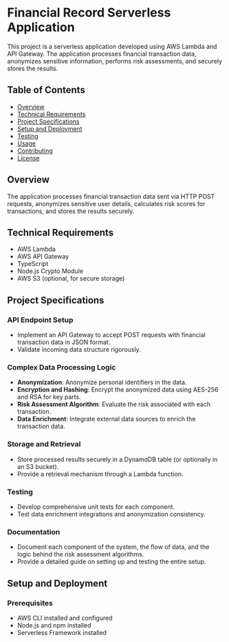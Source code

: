 # Financial Record Serverless Application

This project is a serverless application developed using AWS Lambda and API Gateway. The application processes financial transaction data, anonymizes sensitive information, performs risk assessments, and securely stores the results.

## Table of Contents

- [Overview](#overview)
- [Technical Requirements](#technical-requirements)
- [Project Specifications](#project-specifications)
- [Setup and Deployment](#setup-and-deployment)
- [Testing](#testing)
- [Usage](#usage)
- [Contributing](#contributing)
- [License](#license)

## Overview

The application processes financial transaction data sent via HTTP POST requests, anonymizes sensitive user details, calculates risk scores for transactions, and stores the results securely.

## Technical Requirements

- AWS Lambda
- AWS API Gateway
- TypeScript
- Node.js Crypto Module
- AWS S3 (optional, for secure storage)

## Project Specifications

### API Endpoint Setup

- Implement an API Gateway to accept POST requests with financial transaction data in JSON format.
- Validate incoming data structure rigorously.

### Complex Data Processing Logic

- **Anonymization**: Anonymize personal identifiers in the data.
- **Encryption and Hashing**: Encrypt the anonymized data using AES-256 and RSA for key parts.
- **Risk Assessment Algorithm**: Evaluate the risk associated with each transaction.
- **Data Enrichment**: Integrate external data sources to enrich the transaction data.

### Storage and Retrieval

- Store processed results securely in a DynamoDB table (or optionally in an S3 bucket).
- Provide a retrieval mechanism through a Lambda function.

### Testing

- Develop comprehensive unit tests for each component.
- Test data enrichment integrations and anonymization consistency.

### Documentation

- Document each component of the system, the flow of data, and the logic behind the risk assessment algorithms.
- Provide a detailed guide on setting up and testing the entire setup.

## Setup and Deployment

### Prerequisites

- AWS CLI installed and configured
- Node.js and npm installed
- Serverless Framework installed


